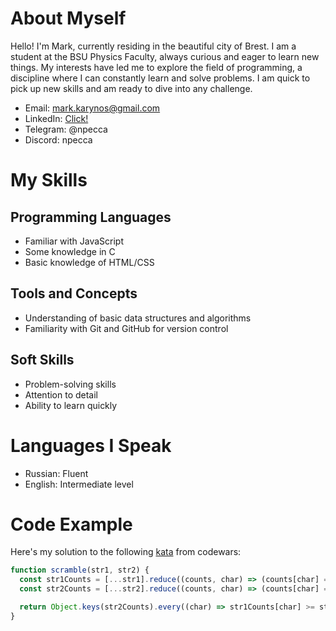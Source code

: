# About Myself

Hello! I'm Mark, currently residing in the beautiful city of Brest. I am a student at the BSU Physics Faculty, always curious and eager to learn new things. My interests have led me to explore the field of programming, a discipline where I can constantly learn and solve problems. I am quick to pick up new skills and am ready to dive into any challenge.

- Email: <mark.karynos@gmail.com>
- LinkedIn: [Click!](https://www.linkedin.com/in/mark-karunas-0514381b8/)
- Telegram: @npecca
- Discord: npecca

# My Skills

## Programming Languages 

- Familiar with JavaScript
- Some knowledge in C
- Basic knowledge of HTML/CSS

## Tools and Concepts 

- Understanding of basic data structures and algorithms
- Familiarity with Git and GitHub for version control

## Soft Skills

- Problem-solving skills
- Attention to detail
- Ability to learn quickly

# Languages I Speak

- Russian: Fluent
- English: Intermediate level

# Code Example
Here's my solution to the following [kata](https://www.codewars.com/kata/55c04b4cc56a697bb0000048/javascript) from codewars:
```javascript
function scramble(str1, str2) {
  const str1Counts = [...str1].reduce((counts, char) => (counts[char] = (counts[char] || 0) + 1, counts), {});
  const str2Counts = [...str2].reduce((counts, char) => (counts[char] = (counts[char] || 0) + 1, counts), {});

  return Object.keys(str2Counts).every((char) => str1Counts[char] >= str2Counts[char]);
}
```